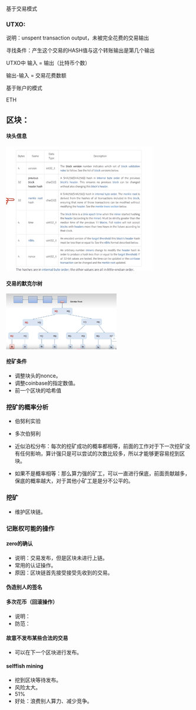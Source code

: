 
基于交易模式
### UTXO:
说明：unspent transaction output，未被完全花费的交易输出

寻找条件：产生这个交易的HASH值与这个转账输出是第几个输出

UTXO中 输入 = 输出（比特币个数）

输出-输入 = 交易花费数额


基于账户的模式

ETH

## 区块：

#### 块头信息
<img src="../pic/Pasted image 20240717175227.png" width=400>


#### 交易的默克尔树
<img src="../pic/Pasted image 20240717175427.png" width=300>




#### 挖矿条件

- 调整块头的nonce。
- 调整coinbase的指定数值。
- 前一个区块的哈希值
### 挖矿的概率分析

- 伯努利实验
- 多次伯努利

- 近似泊松分布：每次的挖矿成功的概率都相等，前面的工作对于下一次挖矿没有任何影响，算计强只是可以尝试的次数比较多，所以才能够更容易挖到区块。
- 如果不是概率相等：那么算力强的矿工，可以一直进行保底，前面贡献越多，保底的概率越大，对于其他小矿工是是分不公平的。



### 挖矿

- 维护区块链。


### 记账权可能的操作

#### zero的确认

- 说明：交易发布，但是区块未进行上链。
- 常用的认证操作。
- 原因：区块链首先接受接受先收到的交易。

#### 伪造别人的签名


#### 多次花币（回滚操作）

- 说明：
- 防范：

#### 故意不发布某些合法的交易

- 可以在下一个区块进行发布。

#### selffish mining

- 挖到区块等待发布。
- 风险太大。
- 51%
- 好处：浪费别人算力、减少竞争。


